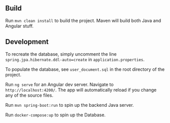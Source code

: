 ## Build

Run `mvn clean install` to build the project. Maven will build both Java and Angular stuff.

## Development

To recreate the database, simply uncomment the line `spring.jpa.hibernate.ddl-auto=create` in `application.properties`.

To populate the database, see `user_document.sql` in the root directory of the project.

Run `ng serve` for an Angular dev server. Navigate to `http://localhost:4200/`. The app will automatically reload if you change any of the source files.

Run `mvn spring-boot:run` to spin up the backend Java server.

Run `docker-compose:up` to spin up the Database.
